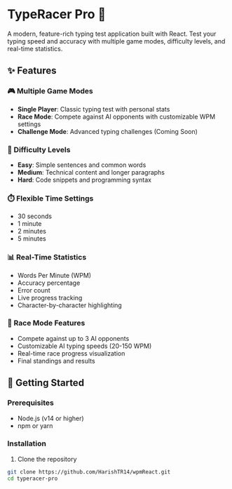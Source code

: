 # TypeRacer Pro 🎯

A modern, feature-rich typing test application built with React. Test your typing speed and accuracy with multiple game modes, difficulty levels, and real-time statistics.

## ✨ Features

### 🎮 Multiple Game Modes
- **Single Player**: Classic typing test with personal stats
- **Race Mode**: Compete against AI opponents with customizable WPM settings
- **Challenge Mode**: Advanced typing challenges (Coming Soon)

### 🎯 Difficulty Levels
- **Easy**: Simple sentences and common words
- **Medium**: Technical content and longer paragraphs
- **Hard**: Code snippets and programming syntax

### ⏱️ Flexible Time Settings
- 30 seconds
- 1 minute
- 2 minutes
- 5 minutes

### 📊 Real-Time Statistics
- Words Per Minute (WPM)
- Accuracy percentage
- Error count
- Live progress tracking
- Character-by-character highlighting

### 🏁 Race Mode Features
- Compete against up to 3 AI opponents
- Customizable AI typing speeds (20-150 WPM)
- Real-time race progress visualization
- Final standings and results

## 🚀 Getting Started

### Prerequisites
- Node.js (v14 or higher)
- npm or yarn

### Installation

1. Clone the repository
```bash
git clone https://github.com/HarishTR14/wpmReact.git
cd typeracer-pro
